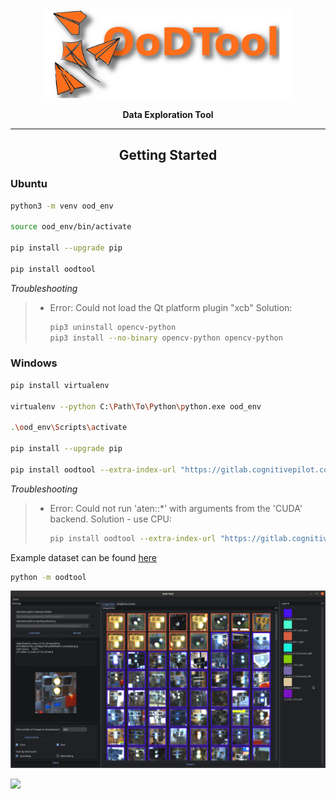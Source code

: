 <div align="center">

<img src="readme_data/ood_logo_v3.png" width="400px">

**Data Exploration Tool**
______________________________________________________________________

## Getting Started

</div>

### Ubuntu


```bash
python3 -m venv ood_env

source ood_env/bin/activate

pip install --upgrade pip

pip install oodtool
```

_Troubleshooting_
  > * Error: Could not load the Qt platform plugin "xcb"
  >   Solution: 
  >   ```bash
  >   pip3 uninstall opencv-python
  >   pip3 install --no-binary opencv-python opencv-python
  >   ```

### Windows

```bash
pip install virtualenv

virtualenv --python C:\Path\To\Python\python.exe ood_env

.\ood_env\Scripts\activate

pip install --upgrade pip

pip install oodtool --extra-index-url "https://gitlab.cognitivepilot.com/api/v4/projects/347/packages/pypi/simple"

```

_Troubleshooting_
  > * Error: Could not run 'aten::*' with arguments from the 'CUDA' backend.
  >   Solution - use CPU: 
  >   ```bash
  >   pip install oodtool --extra-index-url "https://gitlab.cognitivepilot.com/api/v4/projects/347/packages/pypi/simple" --extra-index-url "https://download.pytorch.org/whl/cpu"
  >   ```

Example dataset can be found [here](./example_data/DogsCats)

```bash
python -m oodtool
```

![](readme_data/tool.png)

![](readme_data/demo.gif)